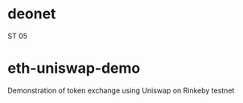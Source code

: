 # deonet
ST 05

# eth-uniswap-demo
Demonstration of token exchange using Uniswap on Rinkeby testnet
